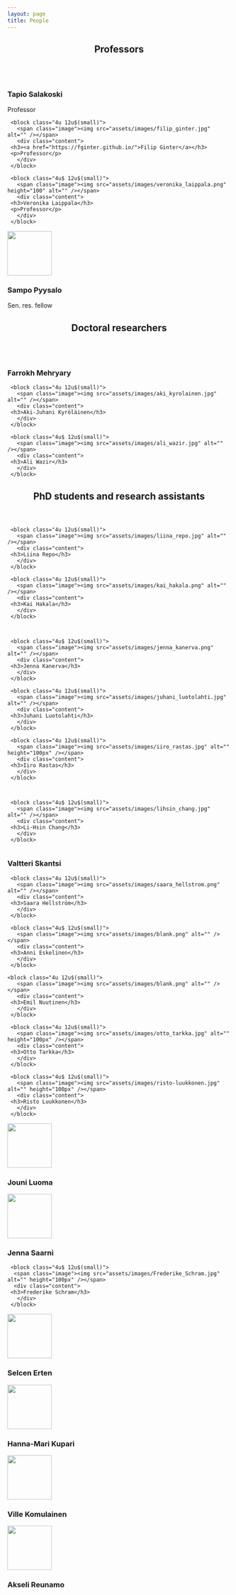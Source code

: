 ```yaml
---
layout: page
title: People
---
```


<section>
   <header class="major">
      <h2>Professors</h2>
   </header>
	
   <div class="row">
     <block class="4u 12u$(small)">
       <span class="image"><img src="assets/images/sala_web.jpg" alt="" /></span>
       <div class="content">
	 <h3>Tapio Salakoski</h3>
	 <p>Professor</p>
       </div>
     </block>
	
     <block class="4u 12u$(small)">
       <span class="image"><img src="assets/images/filip_ginter.jpg" alt="" /></span>
       <div class="content">
	 <h3><a href="https://fginter.github.io/">Filip Ginter</a></h3>
	 <p>Professor</p>
       </div>
     </block>
     
     <block class="4u$ 12u$(small)">
       <span class="image"><img src="assets/images/veronika_laippala.png" height="100" alt="" /></span>
       <div class="content">
	 <h3>Veronika Laippala</h3>
	 <p>Professor</p>
       </div>
     </block>
   </div> 
   
   <div class="row">
     <block class="4u$ 12u$(small)">
       <span class="image"><img src="assets/images/sampo_pyysalo.png" height="100" alt="" /></span>
       <div class="content">
	 <h3>Sampo Pyysalo</h3>
	 <p>Sen. res. fellow</p>
       </div>
     </block>
   </div>

</section>

<section>
   <header class="major">
      <h2>Doctoral researchers</h2>
   </header>
   <div class="row">
     <block class="4u 12u$(small)">
       <span class="image"><img src="assets/images/farrokh_mehryary.png" alt="" /></span>
       <div class="content">
	 <h3>Farrokh Mehryary</h3>
       </div>
     </block>
	   
     <block class="4u 12u$(small)">
       <span class="image"><img src="assets/images/aki_kyrolainen.jpg" alt="" /></span>
       <div class="content">
	 <h3>Aki-Juhani Kyröläinen</h3>
       </div>
     </block>

     <block class="4u$ 12u$(small)">
       <span class="image"><img src="assets/images/ali_wazir.jpg" alt="" /></span>
       <div class="content">
	 <h3>Ali Wazir</h3>
       </div>
     </block>

   </div>

</section>

<section>
   <header class="major">
      <h2>PhD students and research assistants</h2>
   </header>
   
<div class="row">
	   
     <block class="4u 12u$(small)">
       <span class="image"><img src="assets/images/liina_repo.jpg" alt="" /></span>
       <div class="content">
	 <h3>Liina Repo</h3>
       </div>
     </block>

     <block class="4u 12u$(small)">
       <span class="image"><img src="assets/images/kai_hakala.png" alt="" /></span>
       <div class="content">
	 <h3>Kai Hakala</h3>
       </div>
     </block>

   
   
     <block class="4u$ 12u$(small)">
       <span class="image"><img src="assets/images/jenna_kanerva.png" alt="" /></span>
       <div class="content">
	 <h3>Jenna Kanerva</h3>
       </div>
     </block>
     
   </div><div class="row">
	
     <block class="4u 12u$(small)">
       <span class="image"><img src="assets/images/juhani_luotolahti.jpg" alt="" /></span>
       <div class="content">
	 <h3>Juhani Luotolahti</h3>
       </div>
     </block>

     <block class="4u 12u$(small)">
       <span class="image"><img src="assets/images/iiro_rastas.jpg" alt="" height="100px" /></span>
       <div class="content">
	 <h3>Iiro Rastas</h3>
       </div>
     </block>
   
   
   
     <block class="4u$ 12u$(small)">
       <span class="image"><img src="assets/images/lihsin_chang.jpg" alt="" /></span>
       <div class="content">
	 <h3>Li-Hsin Chang</h3>
       </div>
     </block>

</div><div class="row">	

<block class="4u 12u$(small)">
       <span class="image"><img src="assets/images/valtteri_skantsi.png" alt="" /></span>
       <div class="content">
	 <h3>Valtteri Skantsi</h3>
       </div>
     </block>
     
     <block class="4u 12u$(small)">
       <span class="image"><img src="assets/images/saara_hellstrom.png" alt="" /></span>
       <div class="content">
	 <h3>Saara Hellström</h3>
       </div>
     </block>

     <block class="4u$ 12u$(small)">
       <span class="image"><img src="assets/images/blank.png" alt="" /></span>
       <div class="content">
	 <h3>Anni Eskelinen</h3>
       </div>
     </block>

</div><div class="row">	

    <block class="4u 12u$(small)">
       <span class="image"><img src="assets/images/blank.png" alt="" /></span>
       <div class="content">
	 <h3>Emil Nuutinen</h3>
       </div>
     </block>
	  
     <block class="4u 12u$(small)">
       <span class="image"><img src="assets/images/otto_tarkka.jpg" alt="" height="100px" /></span>
       <div class="content">
	 <h3>Otto Tarkka</h3>
       </div>
     </block>
   
     <block class="4u$ 12u$(small)">
       <span class="image"><img src="assets/images/risto-luukkonen.jpg" alt="" height="100px" /></span>
       <div class="content">
	 <h3>Risto Luukkonen</h3>
       </div>
     </block>
     
</div><div class="row">		   
   
<block class="4u 12u$(small)">
     <span class="image"><img src="assets/images/jouniluoma.jpg" alt="" height="100px" /></span>
     <div class="content">
       <h3>Jouni Luoma</h3>
      </div>
     </block>
	   
   <block class="4u 12u$(small)">
     <span class="image"><img src="assets/images/jenna_saarni.PNG" alt="" height="100px" /></span>
     <div class="content">
	<h3>Jenna Saarni</h3>
       </div>
     </block>
	   
     <block class="4u$ 12u$(small)">
      <span class="image"><img src="assets/images/Frederike_Schram.jpg" alt="" height="100px" /></span>
      <div class="content">
	 <h3>Frederike Schram</h3>
       </div>
     </block>

</div><div class="row">	
    
   <block class="4u 12u$(small)">
      <span class="image"><img src="assets/images/selcen_erten.jpg" alt="" height="100px" /></span>
      <div class="content">
	<h3>Selcen Erten</h3>
       </div>
     </block>
	   
   <block class="4u 12u$(small)">
      <span class="image"><img src="assets/images/hanna-mari_kupari.jpg" alt="" height="100px" /></span>
      <div class="content">
	<h3>Hanna-Mari Kupari</h3>
       </div>
     </block>
	   
   <block class="4u$ 12u$(small)">
      <span class="image"><img src="assets/images/ville_kuva.jpg" alt="" height="100px" /></span>
      <div class="content">
	<h3>Ville Komulainen</h3>
       </div>
     </block>
     
</div><div class="row">	
	
   <block class="4u 12u$(small)">
      <span class="image"><img src="assets/images/akseli.jpg" alt="" height="100px" /></span>
      <div class="content">
	<h3>Akseli Reunamo</h3>
       </div>
     </block>		
</div>
</section>
